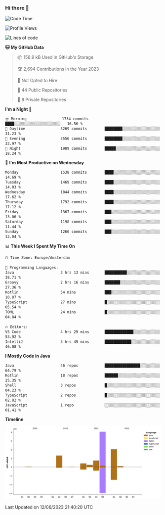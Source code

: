 ### Hi there 👋


<!--START_SECTION:waka-->
![Code Time](http://img.shields.io/badge/Code%20Time-3%2C245%20hrs%202%20mins-blue)

![Profile Views](http://img.shields.io/badge/Profile%20Views-29-blue)

![Lines of code](https://img.shields.io/badge/From%20Hello%20World%20I%27ve%20Written-9.0%20million%20lines%20of%20code-blue)

**🐱 My GitHub Data** 

> 📦 158.9 kB Used in GitHub's Storage 
 > 
> 🏆 2,694 Contributions in the Year 2023
 > 
> 🚫 Not Opted to Hire
 > 
> 📜 44 Public Repositories 
 > 
> 🔑 8 Private Repositories 
 > 
**I'm a Night 🦉** 

```text
🌞 Morning                1734 commits        ████░░░░░░░░░░░░░░░░░░░░░   16.56 % 
🌆 Daytime                3269 commits        ████████░░░░░░░░░░░░░░░░░   31.23 % 
🌃 Evening                3556 commits        ████████░░░░░░░░░░░░░░░░░   33.97 % 
🌙 Night                  1909 commits        █████░░░░░░░░░░░░░░░░░░░░   18.24 % 
```
📅 **I'm Most Productive on Wednesday** 

```text
Monday                   1538 commits        ████░░░░░░░░░░░░░░░░░░░░░   14.69 % 
Tuesday                  1469 commits        ████░░░░░░░░░░░░░░░░░░░░░   14.03 % 
Wednesday                1844 commits        ████░░░░░░░░░░░░░░░░░░░░░   17.62 % 
Thursday                 1792 commits        ████░░░░░░░░░░░░░░░░░░░░░   17.12 % 
Friday                   1367 commits        ███░░░░░░░░░░░░░░░░░░░░░░   13.06 % 
Saturday                 1198 commits        ███░░░░░░░░░░░░░░░░░░░░░░   11.44 % 
Sunday                   1260 commits        ███░░░░░░░░░░░░░░░░░░░░░░   12.04 % 
```


📊 **This Week I Spent My Time On** 

```text
🕑︎ Time Zone: Europe/Amsterdam

💬 Programming Languages: 
Java                     3 hrs 13 mins       ██████████░░░░░░░░░░░░░░░   38.71 % 
Groovy                   2 hrs 16 mins       ███████░░░░░░░░░░░░░░░░░░   27.36 % 
Kotlin                   54 mins             ███░░░░░░░░░░░░░░░░░░░░░░   10.87 % 
TypeScript               27 mins             █░░░░░░░░░░░░░░░░░░░░░░░░   05.54 % 
TOML                     24 mins             █░░░░░░░░░░░░░░░░░░░░░░░░   04.84 % 

🔥 Editors: 
VS Code                  4 hrs 29 mins       █████████████░░░░░░░░░░░░   53.92 % 
IntelliJ                 3 hrs 49 mins       ████████████░░░░░░░░░░░░░   46.08 % 
```

**I Mostly Code in Java** 

```text
Java                     46 repos            ████████████████░░░░░░░░░   64.79 % 
Kotlin                   18 repos            ██████░░░░░░░░░░░░░░░░░░░   25.35 % 
Shell                    3 repos             █░░░░░░░░░░░░░░░░░░░░░░░░   04.23 % 
TypeScript               2 repos             █░░░░░░░░░░░░░░░░░░░░░░░░   02.82 % 
JavaScript               1 repo              ░░░░░░░░░░░░░░░░░░░░░░░░░   01.41 % 
```



**Timeline**

![Lines of Code chart](https://raw.githubusercontent.com/powercasgamer/powercasgamer/master/assets/bar_graph.png)


 Last Updated on 12/06/2023 21:40:20 UTC
<!--END_SECTION:waka-->
